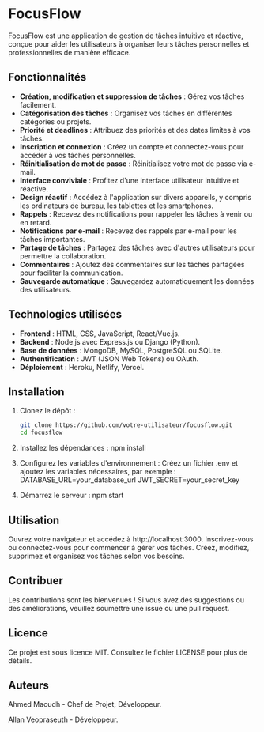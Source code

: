 # FocusFlow

FocusFlow est une application de gestion de tâches intuitive et réactive, conçue pour aider les utilisateurs à organiser leurs tâches personnelles et professionnelles de manière efficace.

## Fonctionnalités

- **Création, modification et suppression de tâches** : Gérez vos tâches facilement.
- **Catégorisation des tâches** : Organisez vos tâches en différentes catégories ou projets.
- **Priorité et deadlines** : Attribuez des priorités et des dates limites à vos tâches.
- **Inscription et connexion** : Créez un compte et connectez-vous pour accéder à vos tâches personnelles.
- **Réinitialisation de mot de passe** : Réinitialisez votre mot de passe via e-mail.
- **Interface conviviale** : Profitez d'une interface utilisateur intuitive et réactive.
- **Design réactif** : Accédez à l'application sur divers appareils, y compris les ordinateurs de bureau, les tablettes et les smartphones.
- **Rappels** : Recevez des notifications pour rappeler les tâches à venir ou en retard.
- **Notifications par e-mail** : Recevez des rappels par e-mail pour les tâches importantes.
- **Partage de tâches** : Partagez des tâches avec d'autres utilisateurs pour permettre la collaboration.
- **Commentaires** : Ajoutez des commentaires sur les tâches partagées pour faciliter la communication.
- **Sauvegarde automatique** : Sauvegardez automatiquement les données des utilisateurs.

## Technologies utilisées

- **Frontend** : HTML, CSS, JavaScript, React/Vue.js.
- **Backend** : Node.js avec Express.js ou Django (Python).
- **Base de données** : MongoDB, MySQL, PostgreSQL ou SQLite.
- **Authentification** : JWT (JSON Web Tokens) ou OAuth.
- **Déploiement** : Heroku, Netlify, Vercel.

## Installation

1. Clonez le dépôt :
   ```bash
   git clone https://github.com/votre-utilisateur/focusflow.git
   cd focusflow

2. Installez les dépendances :
   npm install
   
3. Configurez les variables d'environnement :
   Créez un fichier .env et ajoutez les variables nécessaires, par exemple :
   DATABASE_URL=your_database_url
   JWT_SECRET=your_secret_key

4. Démarrez le serveur :
   npm start

## Utilisation
   Ouvrez votre navigateur et accédez à http://localhost:3000.
   Inscrivez-vous ou connectez-vous pour commencer à gérer vos tâches.
   Créez, modifiez, supprimez et organisez vos tâches selon vos besoins.

## Contribuer
   Les contributions sont les bienvenues ! Si vous avez des suggestions ou des améliorations, veuillez soumettre une issue ou une pull request.

## Licence
   Ce projet est sous licence MIT. Consultez le fichier LICENSE pour plus de détails.

## Auteurs
   Ahmed Maoudh - Chef de Projet, Développeur.
   
   Allan Veopraseuth - Développeur.
